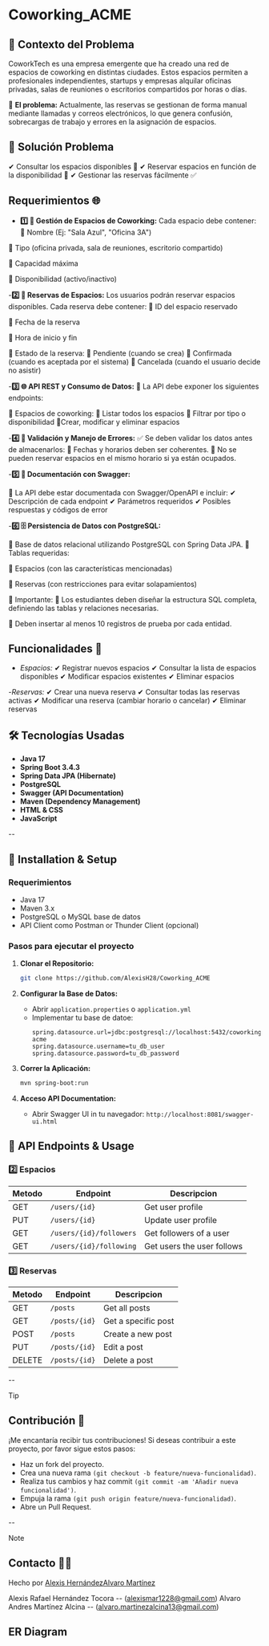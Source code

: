# Coworking_ACME

## 📌 Contexto del Problema
CoworkTech es una empresa emergente que ha creado una red de espacios de coworking en distintas ciudades. Estos espacios permiten a profesionales independientes, startups y empresas alquilar oficinas privadas, salas de reuniones o escritorios compartidos por horas o días.

📅 **El problema:** Actualmente, las reservas se gestionan de forma manual mediante llamadas y correos electrónicos, lo que genera confusión, sobrecargas de trabajo y errores en la asignación de espacios.

## 📌 Solución Problema
✔ Consultar los espacios disponibles 🏢
✔ Reservar espacios en función de la disponibilidad 📆
✔ Gestionar las reservas fácilmente ✅

## Requerimientos 🌐

- **1️⃣ 🏢 Gestión de Espacios de Coworking:**
Cada espacio debe contener:
📌 Nombre (Ej: "Sala Azul", "Oficina 3A")

📌 Tipo (oficina privada, sala de reuniones, escritorio compartido)

📌 Capacidad máxima

📌 Disponibilidad (activo/inactivo)

-**2️⃣ 📆 Reservas de Espacios:**
  Los usuarios podrán reservar espacios disponibles. Cada reserva debe contener:
📌 ID del espacio reservado

📌 Fecha de la reserva

📌 Hora de inicio y fin

📌 Estado de la reserva:
  🔹 Pendiente (cuando se crea)
  🔹 Confirmada (cuando es aceptada por el sistema)
  🔹 Cancelada (cuando el usuario decide no asistir)

-**3️⃣ 🌐 API REST y Consumo de Datos:**
📢 La API debe exponer los siguientes endpoints:

📌 Espacios de coworking:
  🔹 Listar todos los espacios
  🔹 Filtrar por tipo o disponibilidad
  🔹Crear, modificar y eliminar espacios

-**4️⃣ 🚨 Validación y Manejo de Errores:**
✅ Se deben validar los datos antes de almacenarlos:
🔹 Fechas y horarios deben ser coherentes.
🔹 No se pueden reservar espacios en el mismo horario si ya están ocupados.

-**5️⃣ 📖 Documentación con Swagger:**

📌 La API debe estar documentada con Swagger/OpenAPI e incluir:
	✔ Descripción de cada endpoint
	✔ Parámetros requeridos
	✔ Posibles respuestas y códigos de error

 -**6️⃣ 🗄 Persistencia de Datos con PostgreSQL:**
 
 📌 Base de datos relacional utilizando PostgreSQL con Spring Data JPA.
🔹 Tablas requeridas:

📌 Espacios (con las características mencionadas)

  📌 Reservas (con restricciones para evitar solapamientos)
  
📢 Importante:
📌 Los estudiantes deben diseñar la estructura SQL completa, definiendo las tablas y relaciones necesarias.

📌 Deben insertar al menos 10 registros de prueba por cada entidad.

## Funcionalidades 🔨

- *Espacios:*
✔ Registrar nuevos espacios
✔ Consultar la lista de espacios disponibles
✔ Modificar espacios existentes
✔ Eliminar espacios

-*Reservas:*
✔ Crear una nueva reserva
✔ Consultar todas las reservas activas
✔ Modificar una reserva (cambiar horario o cancelar)
✔ Eliminar reservas

## 🛠️ Tecnologías Usadas
- **Java 17**
- **Spring Boot 3.4.3**
- **Spring Data JPA (Hibernate)**
- **PostgreSQL**
- **Swagger (API Documentation)**
- **Maven (Dependency Management)**
- **HTML & CSS**
- **JavaScript**

--

## 🚀 Installation & Setup

### Requerimientos
- Java 17
- Maven 3.x
- PostgreSQL o MySQL base de datos
- API Client como Postman or Thunder Client (opcional)

### Pasos para ejecutar el proyecto
1. **Clonar el Repositorio:**
   ```sh
   git clone https://github.com/AlexisH28/Coworking_ACME
   ```

2. **Configurar la Base de Datos:**
   - Abrir `application.properties` o `application.yml`
   - Implementar tu base de datoe:
     ```properties
     spring.datasource.url=jdbc:postgresql://localhost:5432/coworking-acme
     spring.datasource.username=tu_db_user
     spring.datasource.password=tu_db_password
     ```

3. **Correr la Aplicación:**
   ```sh
   mvn spring-boot:run
   ```

4. **Acceso API Documentation:**
   - Abrir Swagger UI in tu navegador: `http://localhost:8081/swagger-ui.html`

## 📌 API Endpoints & Usage

### 2️⃣ Espacios
| Metodo | Endpoint               | Descripcion                |
|--------|-----------------------|-----------------------------|
| GET    | `/users/{id}`          | Get user profile            |
| PUT    | `/users/{id}`          | Update user profile         |
| GET    | `/users/{id}/followers` | Get followers of a user     |
| GET    | `/users/{id}/following` | Get users the user follows  |

### 3️⃣ Reservas
| Metodo | Endpoint          | Descripcion                       |
|--------|------------------|-------------------------------------|
| GET    | `/posts`          | Get all posts                      |
| GET    | `/posts/{id}`     | Get a specific post                |
| POST   | `/posts`          | Create a new post                  |
| PUT    | `/posts/{id}`     | Edit a post                        |
| DELETE | `/posts/{id}`     | Delete a post                      |

--

> [!TIP]
> ## Contribución 👥

¡Me encantaría recibir tus contribuciones! Si deseas contribuir a este proyecto, por favor sigue estos pasos:

- Haz un fork del proyecto.
- Crea una nueva rama `(git checkout -b feature/nueva-funcionalidad)`.
- Realiza tus cambios y haz commit `(git commit -am 'Añadir nueva funcionalidad')`.
- Empuja la rama `(git push origin feature/nueva-funcionalidad)`.
- Abre un Pull Request.

--

> [!NOTE]
> ## Contacto 🧑‍💻

Hecho por [Alexis Hernández](https://github.com/AlexisH28)[Alvaro Martínez](https://github.com/alvaroMartinez13)

Alexis Rafael Hernández Tocora -- (alexismar1228@gmail.com)
Alvaro Andres Martínez Alcina -- (alvaro.martinezalcina13@gmail.com)

## ER Diagram
